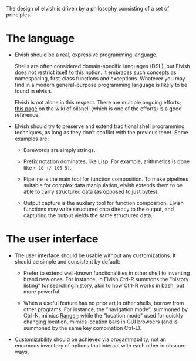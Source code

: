 The design of elvish is driven by a philosophy consisting of a set of principles.

# The language

*   Elvish should be a real, expressive programming language.

    Shells are often considered domain-specific languages (DSL), but Elvish
    does not restrict itself to this notion. It embraces such concepts as
    namespacing, first-class functions and exceptions. Whatever you may find in
    a modern general-purpose programming language is likely to be found in
    elvish.

    Elvish is not alone in this respect. There are multiple ongoing efforts;
    [this page](https://github.com/oilshell/oil/wiki/ExternalResources) on
    the wiki of oilshell (which is one of the efforts) is a good reference.

*   Elvish should try to preserve and extend traditional shell programming
    techniques, as long as they don't conflict with the previous tenet. Some
    examples are:

    *   Barewords are simply strings.

    *   Prefix notation dominates, like Lisp. For example, arithmetics is done
        like `+ 10 (/ 105 5)`.

    *   Pipeline is the main tool for function composition. To make pipelines
        suitable for complex data manipulation, elvish extends them to be able
        to carry structured data (as opposed to just bytes).

    *   Output capture is the auxilary tool for function composition. Elvish
        functions may write structured data directly to the output, and
        capturing the output yields the same structured data.

# The user interface

*   The user interface should be usable without any customizations. It should
    be simple and consistent by default:

    *   Prefer to extend well-known functionalities in other shell to inventing
        brand new ones. For instance, in Elvish Ctrl-R summons the "history
        listing" for searching history, akin to how Ctrl-R works in bash, but
        more powerful.

    *   When a useful feature has no prior art in other shells, borrow from
        other programs. For instance, the "navigation mode", summoned by Ctrl-N,
        mimics [Ranger](http://ranger.nongnu.org); while the "location mode"
        used for quickly changing location, mimics location bars in GUI
        browsers (and is summoned by the same key combination Ctrl-L).

*   Customizability should be achieved via progammability, not an enormous
    inventory of options that interact with each other in obscure ways.
